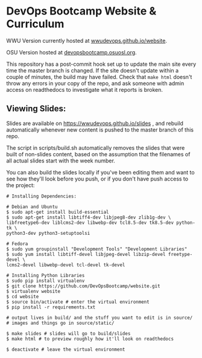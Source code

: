 DevOps Bootcamp Website & Curriculum
====================================

WWU Version currently hosted at
[wwudevops.github.io/website](https://wwudevops.github.io/website).

OSU Version hosted at
[devopsbootcamp.osuosl.org](http://devopsbootcamp.osuosl.org/en/latest/). 

This repository has a post-commit hook set up to update the main site every
time the master branch is changed. If the site doesn't update within a couple
of minutes, the build may have failed. Check that `make html` doesn't throw
any errors in your copy of the repo, and ask someone with admin access on
readthedocs to investigate what it reports is broken.

Viewing Slides: 
---------------

Slides are available on https://wwudevops.github.io/slides , and rebuild
automatically whenever new content is pushed to the master branch of this repo.

The script in scripts/build.sh automatically removes the slides that were built
of non-slides content, based on the assumption that the filenames of all actual 
slides start with the week number.   

You can also build the slides locally if you've been editing them and want to
see how they'll look before you push, or if you don't have push access to the
project: 

    # Installing Dependencies:

    # Debian and Ubuntu
    $ sudo apt-get install build-essential
    $ sudo apt-get install libtiff4-dev libjpeg8-dev zlib1g-dev \
    libfreetype6-dev liblcms2-dev libwebp-dev tcl8.5-dev tk8.5-dev python-tk \
    python3-dev python3-setuptoolsi

    # Fedora
    $ sudo yum groupinstall "Development Tools" "Development Libraries"
    $ sudo yum install libtiff-devel libjpeg-devel libzip-devel freetype-devel \
    lcms2-devel libwebp-devel tcl-devel tk-devel
    
    # Installing Python Libraries
    $ sudo pip install virtualenv
    $ git clone https://github.com/DevOpsBootcamp/website.git
    $ virtualenv website
    $ cd website
    $ source bin/activate # enter the virtual environment
    $ pip install -r requirements.txt

    # output lives in build/ and the stuff you want to edit is in source/
    # images and things go in source/static/

    $ make slides # slides will go to build/slides
    $ make html # to preview roughly how it'll look on readthedocs

    $ deactivate # leave the virtual environment


